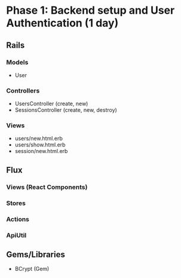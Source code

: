 # Phase 1: Backend setup and User Authentication (1 day)

## Rails
### Models
* User

### Controllers
* UsersController (create, new)
* SessionsController (create, new, destroy)


### Views
* users/new.html.erb
* users/show.html.erb
* session/new.html.erb

## Flux
### Views (React Components)

### Stores

### Actions

### ApiUtil

## Gems/Libraries
* BCrypt (Gem)
